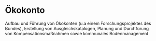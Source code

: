Ökokonto
========

Aufbau und Führung von Ökokonten (u.a einem Forschungsprojektes des Bundes), Erstellung von Ausgleichskatalogen, Planung und Durchfürung von Kompensationsmaßnahmen sowie kommunales Bodenmanagement
